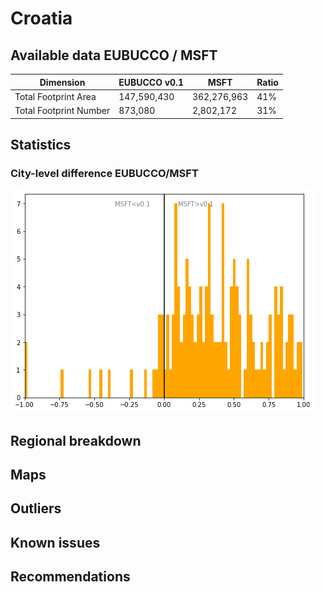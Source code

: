
# Croatia
## Available data EUBUCCO / MSFT

| Dimension    | EUBUCCO v0.1 | MSFT | Ratio |
| -------- | ------- | ------- | ------- |
|Total Footprint Area|147,590,430|362,276,963|41%|
|Total Footprint Number|873,080|2,802,172|31%|


## Statistics

### City-level difference EUBUCCO/MSFT 
 ![City-level difference EUBUCCO/MSFT](../imgs/city_diff/croatia_city_diff.png)

## Regional breakdown
## Maps
## Outliers
## Known issues
## Recommendations
